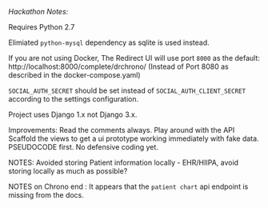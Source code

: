 *Hackathon Notes:*

Requires Python 2.7

Elimiated `python-mysql` dependency as sqlite is used instead.

If you are not using Docker, The Redirect UI will use port `8000` as the default:
http://localhost:8000/complete/drchrono/
(Instead of Port 8080 as described in the docker-compose.yaml)

`SOCIAL_AUTH_SECRET` should be set instead of `SOCIAL_AUTH_CLIENT_SECRET` 
according to the settings configuration.

Project uses Django 1.x not Django 3.x.

Improvements:
Read the comments always.
Play around with the API
Scaffold the views to get a ui prototype working immediately with fake data.
PSEUDOCODE first.
No defensive coding yet.

NOTES:
Avoided storing Patient information locally - EHR/HIIPA, avoid storing locally as much as possible?

NOTES on Chrono end :
It appears that the `patient chart` api endpoint is missing from the docs.